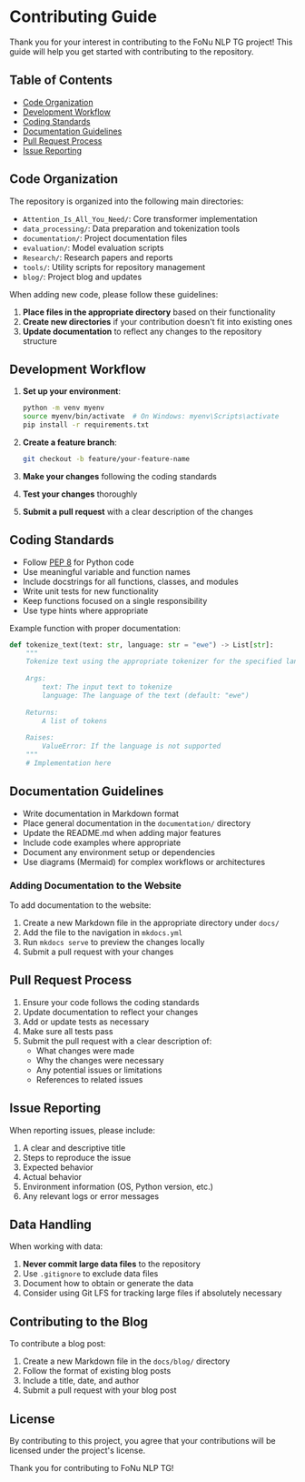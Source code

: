 # Contributing Guide

Thank you for your interest in contributing to the FoNu NLP TG project! This guide will help you get started with contributing to the repository.

## Table of Contents

- [Code Organization](#code-organization)
- [Development Workflow](#development-workflow)
- [Coding Standards](#coding-standards)
- [Documentation Guidelines](#documentation-guidelines)
- [Pull Request Process](#pull-request-process)
- [Issue Reporting](#issue-reporting)

## Code Organization

The repository is organized into the following main directories:

- `Attention_Is_All_You_Need/`: Core transformer implementation
- `data_processing/`: Data preparation and tokenization tools
- `documentation/`: Project documentation files
- `evaluation/`: Model evaluation scripts
- `Research/`: Research papers and reports
- `tools/`: Utility scripts for repository management
- `blog/`: Project blog and updates

When adding new code, please follow these guidelines:

1. **Place files in the appropriate directory** based on their functionality
2. **Create new directories** if your contribution doesn't fit into existing ones
3. **Update documentation** to reflect any changes to the repository structure

## Development Workflow

1. **Set up your environment**:
   ```bash
   python -m venv myenv
   source myenv/bin/activate  # On Windows: myenv\Scripts\activate
   pip install -r requirements.txt
   ```

2. **Create a feature branch**:
   ```bash
   git checkout -b feature/your-feature-name
   ```

3. **Make your changes** following the coding standards

4. **Test your changes** thoroughly

5. **Submit a pull request** with a clear description of the changes

## Coding Standards

- Follow [PEP 8](https://www.python.org/dev/peps/pep-0008/) for Python code
- Use meaningful variable and function names
- Include docstrings for all functions, classes, and modules
- Write unit tests for new functionality
- Keep functions focused on a single responsibility
- Use type hints where appropriate

Example function with proper documentation:

```python
def tokenize_text(text: str, language: str = "ewe") -> List[str]:
    """
    Tokenize text using the appropriate tokenizer for the specified language.
    
    Args:
        text: The input text to tokenize
        language: The language of the text (default: "ewe")
        
    Returns:
        A list of tokens
        
    Raises:
        ValueError: If the language is not supported
    """
    # Implementation here
```

## Documentation Guidelines

- Write documentation in Markdown format
- Place general documentation in the `documentation/` directory
- Update the README.md when adding major features
- Include code examples where appropriate
- Document any environment setup or dependencies
- Use diagrams (Mermaid) for complex workflows or architectures

### Adding Documentation to the Website

To add documentation to the website:

1. Create a new Markdown file in the appropriate directory under `docs/`
2. Add the file to the navigation in `mkdocs.yml`
3. Run `mkdocs serve` to preview the changes locally
4. Submit a pull request with your changes

## Pull Request Process

1. Ensure your code follows the coding standards
2. Update documentation to reflect your changes
3. Add or update tests as necessary
4. Make sure all tests pass
5. Submit the pull request with a clear description of:
   - What changes were made
   - Why the changes were necessary
   - Any potential issues or limitations
   - References to related issues

## Issue Reporting

When reporting issues, please include:

1. A clear and descriptive title
2. Steps to reproduce the issue
3. Expected behavior
4. Actual behavior
5. Environment information (OS, Python version, etc.)
6. Any relevant logs or error messages

## Data Handling

When working with data:

1. **Never commit large data files** to the repository
2. Use `.gitignore` to exclude data files
3. Document how to obtain or generate the data
4. Consider using Git LFS for tracking large files if absolutely necessary

## Contributing to the Blog

To contribute a blog post:

1. Create a new Markdown file in the `docs/blog/` directory
2. Follow the format of existing blog posts
3. Include a title, date, and author
4. Submit a pull request with your blog post

## License

By contributing to this project, you agree that your contributions will be licensed under the project's license.

Thank you for contributing to FoNu NLP TG!
